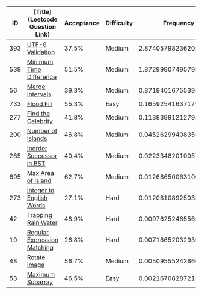 |ID|[Title](Leetcode Question Link)|Acceptance|Difficulty|Frequency|
|----|-----|----|---|---|
|393|[UTF-8 Validation]( https://leetcode.com/problems/utf-8-validation)|37.5%|Medium|2.8740579823620314|
|539|[Minimum Time Difference]( https://leetcode.com/problems/minimum-time-difference)|51.5%|Medium|1.8729990749579872|
|56|[Merge Intervals]( https://leetcode.com/problems/merge-intervals)|39.3%|Medium|0.8719401675539429|
|733|[Flood Fill]( https://leetcode.com/problems/flood-fill)|55.3%|Easy|0.16592541637179184|
|277|[Find the Celebrity]( https://leetcode.com/problems/find-the-celebrity)|41.8%|Medium|0.11383991212794757|
|200|[Number of Islands]( https://leetcode.com/problems/number-of-islands)|46.8%|Medium|0.04526299408355752|
|285|[Inorder Successor in BST]( https://leetcode.com/problems/inorder-successor-in-bst)|40.4%|Medium|0.02233482010057984|
|695|[Max Area of Island]( https://leetcode.com/problems/max-area-of-island)|62.7%|Medium|0.012686500631003836|
|273|[Integer to English Words]( https://leetcode.com/problems/integer-to-english-words)|27.1%|Hard|0.012081089250339716|
|42|[Trapping Rain Water]( https://leetcode.com/problems/trapping-rain-water)|48.9%|Hard|0.009762524655659178|
|10|[Regular Expression Matching]( https://leetcode.com/problems/regular-expression-matching)|26.8%|Hard|0.0071865203293987245|
|48|[Rotate Image]( https://leetcode.com/problems/rotate-image)|56.7%|Medium|0.0050955524266001265|
|53|[Maximum Subarray]( https://leetcode.com/problems/maximum-subarray)|46.5%|Easy|0.002167082872150794|
